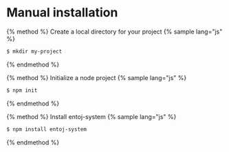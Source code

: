 # Manual installation

{% method %}
Create a local directory for your project
{% sample lang="js" %}
```bash
$ mkdir my-project
```
{% endmethod %}

{% method %}
Initialize a node project
{% sample lang="js" %}
```bash
$ npm init
```
{% endmethod %}

{% method %}
Install entoj-system
{% sample lang="js" %}
```bash
$ npm install entoj-system
```
{% endmethod %}